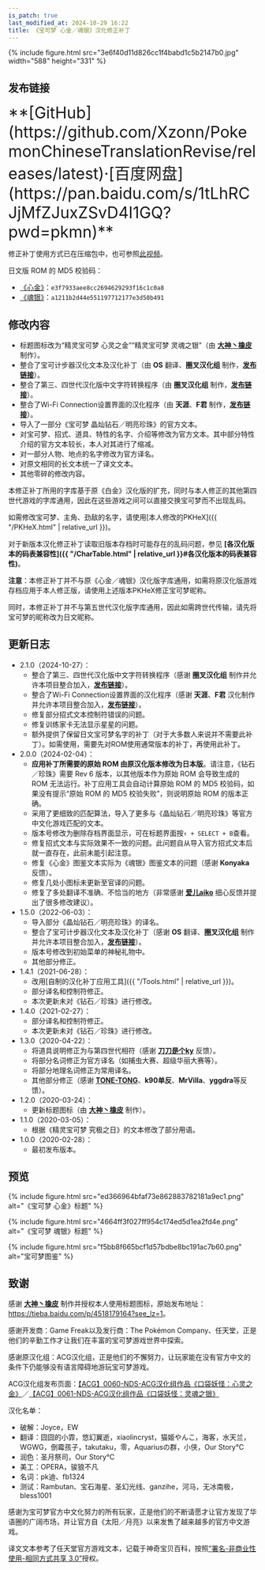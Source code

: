 ```yaml
---
is_patch: true
last_modified_at: 2024-10-29 16:22
title: 《宝可梦 心金／魂银》汉化修正补丁
---
```

{% include figure.html src="3e6f40d11d826cc1f4babd1c5b2147b0.jpg" width="588" height="331" %}

## 发布链接
<div class="alert alert-info text-center" role="alert" markdown="1" style="font-size: 2rem;">
**[GitHub](https://github.com/Xzonn/PokemonChineseTranslationRevise/releases/latest)·[百度网盘](https://pan.baidu.com/s/1tLhRCJjMfZJuxZSvD4I1GQ?pwd=pkmn)**
</div>

修正补丁使用方式已在压缩包中，也可参照[此视频](https://www.bilibili.com/video/BV1oH1xYXEdb/)。

日文版 ROM 的 MD5 校验码：

- [《心金》](https://datomatic.no-intro.org/index.php?page=show_record&s=28&n=4168)：`e3f7933aee8cc2694629293f16c1c0a8`
- [《魂银》](https://datomatic.no-intro.org/index.php?page=show_record&s=28&n=4169)：`a1211b2d44e551197712177e3d50b491`

## 修改内容
- 标题图标改为“精灵宝可梦 心灵之金”“精灵宝可梦 灵魂之银”（由 **[大神丶橡皮](https://tieba.baidu.com/home/main?un=%E5%A4%A7%E7%A5%9E%E4%B8%B6%E6%A9%A1%E7%9A%AE&ie=utf-8)** 制作）。
- 整合了宝可计步器汉化文本及汉化补丁（由 **OS** 翻译、**圈叉汉化组** 制作，**[发布链接](https://bbs.oldmanemu.net/thread-18167.htm)**）。
- 整合了第三、四世代汉化版中文字符转换程序（由 **圈叉汉化组** 制作，**[发布链接](https://bbs.oldmantvg.net/thread-44009.htm)**）。
- 整合了Wi-Fi Connection设置界面的汉化程序（由 **天涯**、**F君** 制作，**[发布链接](https://github.com/R-YaTian/DS-Internet-CHS)**）。
- 导入了一部分《宝可梦 晶灿钻石／明亮珍珠》的官方文本。
- 对宝可梦、招式、道具、特性的名字、介绍等修改为官方文本。其中部分特性介绍的官方文本较长，本人对其进行了缩减。
- 对一部分人物、地点的名字修改为官方译名。
- 对原文相同的长文本统一了译文文本。
- 其他零碎的修改内容。

本修正补丁所用的字库基于原《白金》汉化版的扩充，同时与本人修正的其他第四世代游戏的字库通用，因此在这些游戏之间可以直接交换宝可梦而不出现乱码。

如需修改宝可梦、主角、劲敌的名字，请使用[本人修改的PKHeX]({{ "/PKHeX.html" | relative_url }})。

对于新版本汉化修正补丁读取旧版本存档时可能存在的乱码问题，参见 **[各汉化版本的码表兼容性]({{ "/CharTable.html" | relative_url }}#各汉化版本的码表兼容性)**。

<div class="alert alert-warning" role="alert">
<p><strong>注意</strong>：本修正补丁并不与原《心金／魂银》汉化版字库通用，如需将原汉化版游戏存档应用于本人修正版，请使用上述版本PKHeX修正宝可梦昵称。</p>
<p>同时，本修正补丁并不与第五世代汉化版字库通用，因此如需跨世代传输，请先将宝可梦的昵称改为日文昵称。</p>
</div>

## 更新日志
- 2.1.0（2024-10-27）：
  - 整合了第三、四世代汉化版中文字符转换程序（感谢 **圈叉汉化组** 制作并允许本项目整合加入，**[发布链接](https://bbs.oldmantvg.net/thread-44009.htm)**）。
  - 整合了Wi-Fi Connection设置界面的汉化程序（感谢 **天涯**、**F君** 汉化制作并允许本项目整合加入，**[发布链接](https://github.com/R-YaTian/DS-Internet-CHS)**）。
  - 修复部分招式文本控制符错误的问题。
  - 修复训练家卡无法显示星星的问题。
  - 额外提供了保留日文宝可梦名字的补丁（对于大多数人来说并不需要此补丁）。如需使用，需要先对ROM使用通常版本的补丁，再使用此补丁。
- 2.0.0（2024-02-04）：
  - **应用补丁所需要的原始 ROM 由原汉化版本修改为日本版**。请注意，《钻石／珍珠》需要 Rev 6 版本，以其他版本作为原始 ROM 会导致生成的 ROM 无法运行。补丁应用工具会自动计算原始 ROM 的 MD5 校验码，如果没有提示“原始 ROM 的 MD5 校验失败”，则说明原始 ROM 的版本正确。
  - 采用了更细致的匹配算法，导入了更多与《晶灿钻石／明亮珍珠》等官方中文化游戏匹配的文本。
  - 版本号修改为删除存档界面显示，可在标题界面按`↑ + SELECT + B`查看。
  - 修复招式文本与实际效果不一致的问题。此问题自从导入官方招式文本后就一直存在，此前未能引起注意。
  - 修复《心金》图鉴文本实际为《魂银》图鉴文本的问题（感谢 **Konyaka** 反馈）。
  - 修复几处小图标未更新至官译的问题。
  - 修复了多处翻译不准确、不恰当的地方（非常感谢 **[爱儿aiko](https://space.bilibili.com/101749351)** 细心反馈并提出了很多修改建议）。
- 1.5.0（2022-06-03）：
  - 导入部分《晶灿钻石／明亮珍珠》的译名。
  - 整合了宝可计步器汉化文本及汉化补丁（感谢 **OS** 翻译、**圈叉汉化组** 制作并允许本项目整合加入，**[发布链接](https://bbs.oldmanemu.net/thread-18167.htm)**）。
  - 版本号修改到初始菜单的神秘礼物中。
  - 其他部分修正。
- 1.4.1（2021-06-28）：
  - 改用[自制的汉化补丁应用工具]({{ "/Tools.html" | relative_url }})。
  - 部分译名和控制符修正。
  - 本次更新未对《钻石／珍珠》进行修改。
- 1.4.0（2021-02-27）：
  - 部分译名和控制符修正。
  - 本次更新未对《钻石／珍珠》进行修改。
- 1.3.0（2020-04-22）：
  - 将道具说明修正为与第四世代相符（感谢 **[刀刀是个ky](https://space.bilibili.com/313754647)** 反馈）。
  - 将部分名词修正为官方译名（如捕虫大赛、超级华丽大赛等）。
  - 将部分地理名词修正为常用译名。
  - 其他部分修正（感谢 **[TONE-TONG](https://space.bilibili.com/32451014)**、**k90单反**、**MrVilla**、**yggdra**等反馈）。
- 1.2.0（2020-03-24）：
  - 更新标题图标（由 **[大神丶橡皮](https://tieba.baidu.com/home/main?un=%E5%A4%A7%E7%A5%9E%E4%B8%B6%E6%A9%A1%E7%9A%AE&ie=utf-8)** 制作）。
- 1.1.0（2020-03-05）：
  - 根据《精灵宝可梦 究极之日》的文本修改了部分用语。
- 1.0.0（2020-02-28）：
  - 最初发布版本。

## 预览
{% include figure.html src="ed366964bfaf73e862883782181a9ec1.png" alt="《宝可梦 心金》标题" %}

{% include figure.html src="4664ff3f027ff954c174ed5d1ea2fd4e.png" alt="《宝可梦 魂银》标题" %}

{% include figure.html src="f5bb8f665bcf1d57bdbe8bc191ac7b60.png" alt="宝可梦图鉴" %}

## 致谢
感谢 **[大神丶橡皮](https://tieba.baidu.com/home/main?un=%E5%A4%A7%E7%A5%9E%E4%B8%B6%E6%A9%A1%E7%9A%AE&ie=utf-8)** 制作并授权本人使用标题图标，原始发布地址：<https://tieba.baidu.com/p/4518179164?see_lz=1>。

感谢开发商：Game Freak以及发行商：The Pokémon Company、任天堂，正是他们的辛勤工作才让我们在丰富的宝可梦游戏世界中探索。

感谢原汉化组：ACG汉化组，正是他们的不懈努力，让玩家能在没有官方中文的条件下仍能够没有语言障碍地游玩宝可梦游戏。

ACG汉化组发布页面：[【ACG】0060-NDS-ACG汉化组作品《口袋妖怪：心灵之金》](http://zt.tgbus.com/acghh/Work/2010/07/02/18593618170.shtml)／[【ACG】0061-NDS-ACG汉化组作品《口袋妖怪：灵魂之银》](http://zt.tgbus.com/acghh/Work/2010/07/09/23061618359.shtml)

汉化名单：

- 破解：Joyce，EW
- 翻译：囧囧的小霏，悠幻翼逝，xiaolincryst，猫姫やんこ，海客，水天兰，WGWG，倒霉孩子，takutaku，零，Aquariusの群，小侠，Our Story℃
- 润色：圣月祭司，Our Story℃
- 美工：OPERA，骏狼不凡
- 名词：pk迪、fb1324
- 测试：Rambutan、宝石海星、圣幻光线、ganzihe，河马，无冰南极，bless1001

感谢为宝可梦官方中文化努力的所有玩家，正是他们的不断请愿才让官方发现了华语圈的广阔市场，并让官方自《太阳／月亮》以来发售了越来越多的官方中文游戏。

译文文本参考了任天堂官方游戏文本，记载于神奇宝贝百科，按照[“署名-非商业性使用-相同方式共享 3.0”](https://creativecommons.org/licenses/by-nc-sa/3.0/deed.zh)授权。

